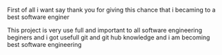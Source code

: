 First of all i want say thank you for giving this chance that i becaming to a best software enginer

This project is very use full and important to all software engineering beginers and i got usefull git and git hub knowledge and i am becoming best software engineering
